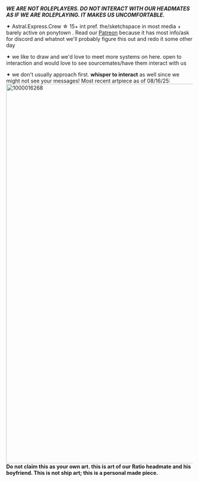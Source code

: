 ***WE ARE NOT ROLEPLAYERS. DO NOT INTERACT WITH OUR HEADMATES AS IF WE ARE ROLEPLAYING. IT MAKES US UNCOMFORTABLE.***

✦ Astral.Express.Crew ☆ 15+ int pref.
the/sketchspace in most media + barely active on ponytown .
Read our [Patreon]() because it has most info/ask for discord and whatnot
we'll probably figure this out and redo it some other day

✦ we like to draw and we'd love to meet more systems on here. open to interaction and would love to see sourcemates/have them interact with us

✦ we don't usually approach first. **whisper to interact** as well since we might not see your messages!
Most recent artpiece as of 08/16/25:
<img width="768" height="1024" alt="1000016268" src="https://github.com/user-attachments/assets/4ffe49d7-e0b1-4abb-a61a-e7324af173be" />
**Do not claim this as your own art. this is art of our Ratio headmate and his boyfriend. This is not ship art; this is a personal made piece.**
